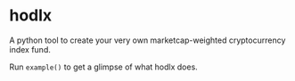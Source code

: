 # hodlx
A python tool to create your very own marketcap-weighted cryptocurrency index fund.

Run `example()` to get a glimpse of what hodlx does.
